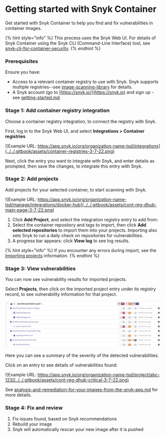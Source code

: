 # Getting started with Snyk Container

Get started with Snyk Container to help you find and fix vulnerabilities in container images.

{% hint style="info" %}
This process uses the Snyk Web UI. For details of Snyk Container using the Snyk CLI (Command-Line Interface) tool, see [snyk-cli-for-container-security](snyk-cli-for-container-security/ "mention").
{% endhint %}

### Prerequisites

Ensure you have:

* Access to a relevant container registry to use with Snyk. Snyk supports multiple registries--see [image-scanning-library](image-scanning-library/ "mention") for details.
* A Snyk account (go to [https://snyk.io/](https://snyk.io) and sign up - see [getting-started.md](../../getting-started.md "mention").

### Stage 1: Add container registry integration

Choose a container registry integration, to connect the registry with Snyk.

First, log in to the Snyk Web UI, and select **Integrations > Container registries**

![Example URL: https://app.snyk.io/org/organization-name-tsd/integrations](../../.gitbook/assets/container-registries-3-7-22.png)

Next, click the entry you want to integrate with Snyk, and enter details as prompted, then save the changes, to integrate this entry with Snyk.

### Stage 2: Add projects

Add projects for your selected container, to start scanning with Snyk.

![Example URL: https://app.snyk.io/org/organization-name-tsd/manage/integrations/docker-hub](../../.gitbook/assets/cont-reg-dhub-main-page-3-7-22.png)

1. Click **Add Project**, and select the integration registry entry to add from:
2. Select the container repository and tags to import, then click **Add selected repositories** to import them into your projects. Importing also sets Snyk to run a daily check on repositories for vulnerabilities.
3. A progress bar appears: click **View log** to see log results.

{% hint style="info" %}
If you encounter any errors during import, see the [Importing projects](https://support.snyk.io/hc/en-us/sections/360000923478-Importing-projects) information.
{% endhint %}

### Stage 3: View vulnerabilities

You can now see vulnerability results for imported projects.

Select **Projects**, then click on the imported project entry under its registry record, to see vulnerability information for that project.

![](<../../.gitbook/assets/mceclip2 (1) (1) (1) (3) (3) (4) (6) (1) (1) (1) (1) (1) (1) (1) (1) (1) (1) (1) (1) (1) (1) (1) (1) (1) (1) (1) (1) (1) (1) (1) (1) (1) (1) (25).png>)

Here you can see a summary of the severity of the detected vulnerabilities.

Click on an entry to see details of vulnerabilities found:

![Example URL: https://app.snyk.io/org/organization-name-tsd/project/abc-123](../../.gitbook/assets/cont-reg-dhub-critical-3-7-22.png)

See [analysis-and-remediation-for-your-images-from-the-snyk-app.md](getting-around-the-snyk-container-ui/analysis-and-remediation-for-your-images-from-the-snyk-app.md "mention") for more details.

### Stage 4: Fix and review

1. Fix issues found, based on Snyk recommendations
2. Rebuild your image
3. Snyk will automatically rescan your new image after it is pushed
